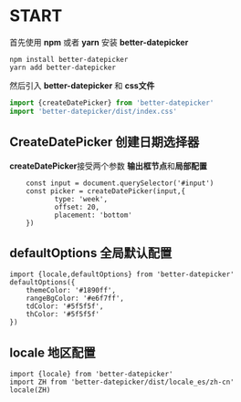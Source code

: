 # START

首先使用 **npm** 或者 **yarn** 安装  **better-datepicker**

```shell script
npm install better-datepicker
yarn add better-datepicker
```

然后引入 **better-datepicker** 和 **css文件**

```js
import {createDatePicker} from 'better-datepicker'
import 'better-datepicker/dist/index.css'
```

## CreateDatePicker 创建日期选择器

**createDatePicker**接受两个参数 **输出框节点**和**局部配置**

```
    const input = document.querySelector('#input')
    const picker = createDatePicker(input,{
           type: 'week',
           offset: 20,
           placement: 'bottom' 
    })
```

## defaultOptions 全局默认配置

```
import {locale,defaultOptions} from 'better-datepicker'
defaultOptions({
    themeColor: '#1890ff',
    rangeBgColor: '#e6f7ff',
    tdColor: '#5f5f5f',
    thColor: '#5f5f5f'
})
```

## locale 地区配置

```
import {locale} from 'better-datepicker'
import ZH from 'better-datepicker/dist/locale_es/zh-cn'
locale(ZH)
```
